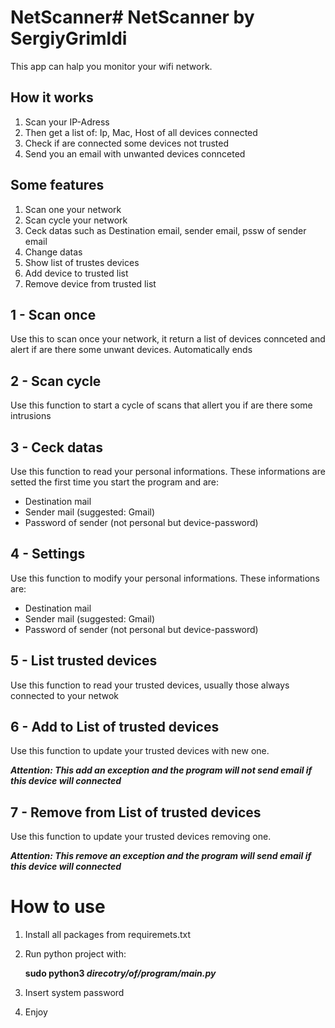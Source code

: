 # NetScanner# NetScanner by SergiyGrimldi

This app can halp you monitor your wifi network.


## How it works

1. Scan your IP-Adress
2. Then get a list of: Ip, Mac, Host of all devices connected
3. Check if are connected some devices not trusted
4. Send you an email with unwanted devices connceted

## Some features

1. Scan one your network
2. Scan cycle your network
3. Ceck datas such as Destination email, sender email, pssw of sender email
4. Change datas
5. Show list of trustes devices
6. Add device to trusted list
7. Remove device from trusted list

## 1 - Scan once

Use this to scan once your network, it return a list of devices connceted and alert if are there some unwant devices.
Automatically ends

## 2 - Scan cycle

Use this function to start a cycle of scans that allert you if are there some intrusions

## 3 - Ceck datas

Use this function to read your personal informations.
These informations are setted the first time you start the program and are:
- Destination mail 
- Sender mail (suggested: Gmail)
- Password of sender (not personal but device-password)

## 4 - Settings

Use this function to modify your personal informations.
These informations are:
- Destination mail 
- Sender mail (suggested: Gmail)
- Password of sender (not personal but device-password)

## 5 - List trusted devices
Use this function to read your trusted devices, usually those always connected to your netwok

## 6 - Add to List of trusted devices
Use this function to update your trusted devices with new one.

**_Attention: This add an exception and the program will not send email if this device will connected_**

## 7 - Remove from List of trusted devices
Use this function to update your trusted devices removing one.

**_Attention: This remove an exception and the program will send email if this device will connected_**

# **How to use**

1. Install all packages from requiremets.txt
2. Run python project with:
        
     **sudo python3 _direcotry/of/program/main.py_**

3. Insert system password
4. Enjoy
